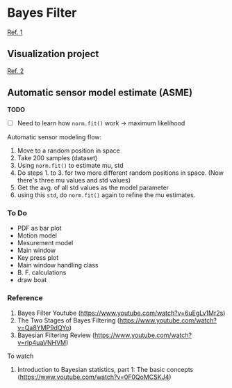 # Bayes Filter

[Ref. 1](#reference)

## Visualization project

[Ref. 2](#reference)

## Automatic sensor model estimate (ASME)

**TODO**

- [ ] Need to learn how `norm.fit()` work -> maximum likelihood

Automatic sensor modeling flow:
1. Move to a random position in space
2. Take 200 samples (dataset)
3. Using `norm.fit()` to estimate mu, std
4. Do steps 1. to 3. for two more different random positions in space. (Now there's three mu values and std values)
5. Get the avg. of all std values as the model parameter
6. using this `std`, do `norm.fit()` again to refine the mu estimates.

### To Do

* PDF as bar plot
* Motion model
* Mesurement model
* Main window
* Key press plot
* Main window handling class
* B. F. calculations
* draw boat

### Reference

1. Bayes Filter Youtube (https://www.youtube.com/watch?v=6uEgLv1Mr2s)
2. The Two Stages of Bayes Filtering (https://www.youtube.com/watch?v=Qa8YMP9dQYo)
3. Bayesian Filtering Review (https://www.youtube.com/watch?v=rlp4uaVNHVM)

To watch

1. Introduction to Bayesian statistics, part 1: The basic concepts (https://www.youtube.com/watch?v=0F0QoMCSKJ4)
